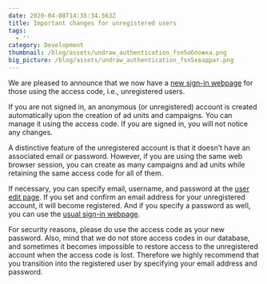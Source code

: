 ```yaml
---
date: 2020-04-08T14:35:34.563Z
title: Important changes for unregistered users
tags:
  - ''
category: Development
thumbnail: /blog/assets/undraw_authentication_fsn5обложка.png
big_picture: /blog/assets/undraw_authentication_fsn5квадрат.png
---
```

We are pleased to announce that we now have a [new sign-in webpage](https://a-ads.com/user/sign_in#!access-code) for those using the access code, i.e., unregistered users.

If you are not signed in, an anonymous (or unregistered) account is created automatically upon the creation of ad units and campaigns. You can manage it using the access code. If you are signed in, you will not notice any changes.

A distinctive feature of the unregistered account is that it doesn’t have an associated email or password. However, if you are using the same web browser session, you can create as many campaigns and ad units while retaining the same access code for all of them.

If necessary, you can specify email, username, and password at the [user edit page](https://a-ads.com/user/edit). If you set and confirm an email address for your unregistered account, it will become registered. And if you specify a password as well, you can use the [usual sign-in webpage](https://a-ads.com/user/sign_in#!login).

For security reasons, please do use the access code as your new password. Also, mind that we do not store access codes in our database, and sometimes it becomes impossible to restore access to the unregistered account when the access code is lost. Therefore we highly recommend that you transition into the registered user by specifying your email address and password.
